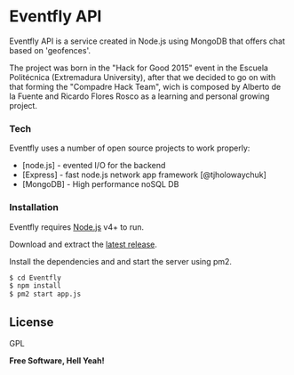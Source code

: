 # Eventfly API

Eventfly API is a service created in Node.js using MongoDB that offers chat based on 'geofences'. 

The project was born in the "Hack for Good 2015" event in the Escuela Politécnica (Extremadura University), after that we decided to go on with that forming the "Compadre Hack Team", wich is composed by Alberto de la Fuente and Ricardo Flores Rosco as a learning and personal growing project.

### Tech

Eventfly uses a number of open source projects to work properly:

* [node.js] - evented I/O for the backend
* [Express] - fast node.js network app framework [@tjholowaychuk]
* [MongoDB] - High performance noSQL DB

### Installation

Eventfly requires [Node.js](https://nodejs.org/) v4+ to run.

Download and extract the [latest release](https://github.com/CompadreHackTeam/Eventfly).

Install the dependencies and and start the server using pm2.

```sh
$ cd Eventfly
$ npm install 
$ pm2 start app.js
```

License
----

GPL

**Free Software, Hell Yeah!**